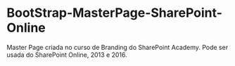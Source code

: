 # BootStrap-MasterPage-SharePoint-Online
Master Page criada no curso de Branding do SharePoint Academy. Pode ser usada do SharePoint Online, 2013 e 2016.
